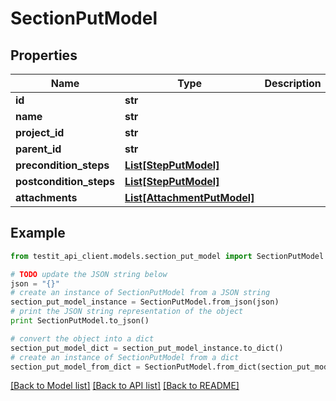 # SectionPutModel


## Properties
Name | Type | Description | Notes
------------ | ------------- | ------------- | -------------
**id** | **str** |  | 
**name** | **str** |  | 
**project_id** | **str** |  | 
**parent_id** | **str** |  | [optional] 
**precondition_steps** | [**List[StepPutModel]**](StepPutModel.md) |  | [optional] 
**postcondition_steps** | [**List[StepPutModel]**](StepPutModel.md) |  | [optional] 
**attachments** | [**List[AttachmentPutModel]**](AttachmentPutModel.md) |  | 

## Example

```python
from testit_api_client.models.section_put_model import SectionPutModel

# TODO update the JSON string below
json = "{}"
# create an instance of SectionPutModel from a JSON string
section_put_model_instance = SectionPutModel.from_json(json)
# print the JSON string representation of the object
print SectionPutModel.to_json()

# convert the object into a dict
section_put_model_dict = section_put_model_instance.to_dict()
# create an instance of SectionPutModel from a dict
section_put_model_from_dict = SectionPutModel.from_dict(section_put_model_dict)
```
[[Back to Model list]](../README.md#documentation-for-models) [[Back to API list]](../README.md#documentation-for-api-endpoints) [[Back to README]](../README.md)


